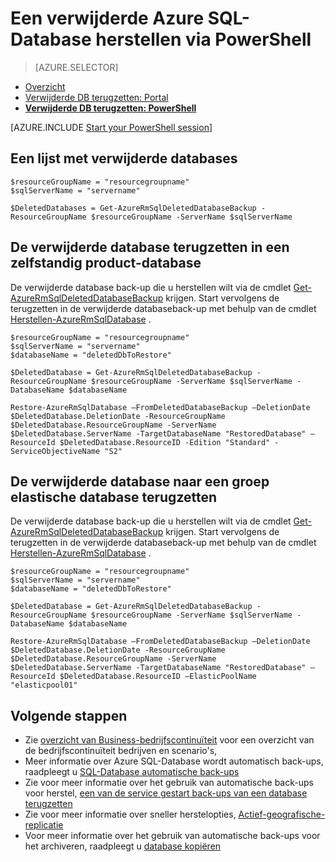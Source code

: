 <properties
    pageTitle="Een verwijderde SQL Azure-Database (PowerShell) herstellen | Microsoft Azure"
    description="Herstel een verwijderde SQL Azure-Database (PowerShell)."
    services="sql-database"
    documentationCenter=""
    authors="stevestein"
    manager="jhubbard"
    editor=""/>

<tags
    ms.service="sql-database"
    ms.devlang="NA"
    ms.date="10/12/2016"
    ms.author="sstein"
    ms.workload="NA"
    ms.topic="article"
    ms.tgt_pltfrm="NA"/>


# <a name="restore-a-deleted-azure-sql-database-by-using-powershell"></a>Een verwijderde Azure SQL-Database herstellen via PowerShell

> [AZURE.SELECTOR]
- [Overzicht](sql-database-recovery-using-backups.md)
- [Verwijderde DB terugzetten: Portal](sql-database-restore-deleted-database-portal.md)
- [**Verwijderde DB terugzetten: PowerShell**](sql-database-restore-deleted-database-powershell.md)

[AZURE.INCLUDE [Start your PowerShell session](../../includes/sql-database-powershell.md)]


## <a name="get-a-list-of-deleted-databases"></a>Een lijst met verwijderde databases

```
$resourceGroupName = "resourcegroupname"
$sqlServerName = "servername"

$DeletedDatabases = Get-AzureRmSqlDeletedDatabaseBackup -ResourceGroupName $resourceGroupName -ServerName $sqlServerName
```

## <a name="restore-your-deleted-database-into-a-standalone-database"></a>De verwijderde database terugzetten in een zelfstandig product-database

De verwijderde database back-up die u herstellen wilt via de cmdlet [Get-AzureRmSqlDeletedDatabaseBackup](https://msdn.microsoft.com/library/azure/mt693387(v=azure.300/).aspx) krijgen. Start vervolgens de terugzetten in de verwijderde databaseback-up met behulp van de cmdlet [Herstellen-AzureRmSqlDatabase](https://msdn.microsoft.com/library/azure/mt693390(v=azure.300/).aspx) .

```
$resourceGroupName = "resourcegroupname"
$sqlServerName = "servername"
$databaseName = "deletedDbToRestore"

$DeletedDatabase = Get-AzureRmSqlDeletedDatabaseBackup -ResourceGroupName $resourceGroupName -ServerName $sqlServerName -DatabaseName $databaseName

Restore-AzureRmSqlDatabase –FromDeletedDatabaseBackup –DeletionDate $DeletedDatabase.DeletionDate -ResourceGroupName $DeletedDatabase.ResourceGroupName -ServerName $DeletedDatabase.ServerName -TargetDatabaseName "RestoredDatabase" –ResourceId $DeletedDatabase.ResourceID -Edition "Standard" -ServiceObjectiveName "S2"
```


## <a name="restore-your-deleted-database-into-an-elastic-database-pool"></a>De verwijderde database naar een groep elastische database terugzetten

De verwijderde database back-up die u herstellen wilt via de cmdlet [Get-AzureRmSqlDeletedDatabaseBackup](https://msdn.microsoft.com/library/azure/mt693387(v=azure.300/).aspx) krijgen. Start vervolgens de terugzetten in de verwijderde databaseback-up met behulp van de cmdlet [Herstellen-AzureRmSqlDatabase](https://msdn.microsoft.com/library/azure/mt693390(v=azure.300/).aspx) .

```
$resourceGroupName = "resourcegroupname"
$sqlServerName = "servername"
$databaseName = "deletedDbToRestore"

$DeletedDatabase = Get-AzureRmSqlDeletedDatabaseBackup -ResourceGroupName $resourceGroupName -ServerName $sqlServerName -DatabaseName $databaseName

Restore-AzureRmSqlDatabase –FromDeletedDatabaseBackup –DeletionDate $DeletedDatabase.DeletionDate -ResourceGroupName $DeletedDatabase.ResourceGroupName -ServerName $DeletedDatabase.ServerName -TargetDatabaseName "RestoredDatabase" –ResourceId $DeletedDatabase.ResourceID –ElasticPoolName "elasticpool01"
```


## <a name="next-steps"></a>Volgende stappen

- Zie [overzicht van Business-bedrijfscontinuïteit](sql-database-business-continuity.md) voor een overzicht van de bedrijfscontinuïteit bedrijven en scenario's,
- Meer informatie over Azure SQL-Database wordt automatisch back-ups, raadpleegt u [SQL-Database automatische back-ups](sql-database-automated-backups.md)
- Zie voor meer informatie over het gebruik van automatische back-ups voor herstel, [een van de service gestart back-ups van een database terugzetten](sql-database-recovery-using-backups.md)
- Zie voor meer informatie over sneller herstelopties, [Actief-geografische-replicatie](sql-database-geo-replication-overview.md)  
- Voor meer informatie over het gebruik van automatische back-ups voor het archiveren, raadpleegt u [database kopiëren](sql-database-copy.md)

